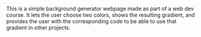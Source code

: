 This is a simple background generator webpage made as part of a web dev course. 
It lets the user choose two colors, shows the resulting gradient, and provides the user with the corresponding code to be able to use that gradient in other projects.
